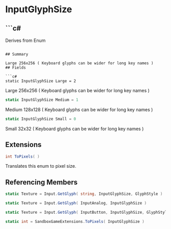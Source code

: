 # InputGlyphSize

## ```c#
Derives from Enum
```

## Summary

Large 256x256 ( Keyboard glyphs can be wider for long key names )
## Fields

```c#
static InputGlyphSize Large = 2
```
Large 256x256 ( Keyboard glyphs can be wider for long key names )
```c#
static InputGlyphSize Medium = 1
```
Medium 128x128 ( Keyboard glyphs can be wider for long key names )
```c#
static InputGlyphSize Small = 0
```
Small 32x32 ( Keyboard glyphs can be wider for long key names )
## Extensions

```c#
int ToPixels( ) 
```
Translates this enum to pixel size.
## Referencing Members

```c#
static Texture = Input.GetGlyph( string, InputGlyphSize, GlyphStyle ) 
```
```c#
static Texture = Input.GetGlyph( InputAnalog, InputGlyphSize ) 
```
```c#
static Texture = Input.GetGlyph( InputButton, InputGlyphSize, GlyphStyle ) 
```
```c#
static int = SandboxGameExtensions.ToPixels( InputGlyphSize ) 
```
